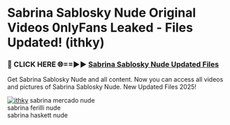 # Sabrina Sablosky Nude Original Videos 0nlyFans Leaked - Files Updated! (ithky)

<h3>🔴 CLICK HERE 🌐==►► <a href="https://tinyurl.com/4mcuefdz" rel="nofollow">Sabrina Sablosky Nude Updated Files</a></h3>

Get Sabrina Sablosky Nude and all content. Now you can access all videos and pictures of Sabrina Sablosky Nude. New Updated Files 2025!

[![ithky](https://i.imgur.com/StAQSOY.gif)](https://tinyurl.com/4mcuefdz)
sabrina mercado nude<br>
sabrina ferilli nude<br>
sabrina haskett nude